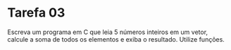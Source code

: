 # Tarefa 03

Escreva um programa em C que leia 5 números inteiros em um vetor, calcule
a soma de todos os elementos e exiba o resultado. Utilize funções.